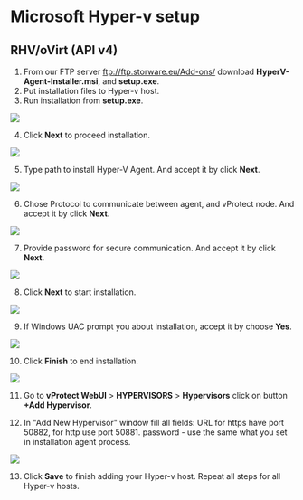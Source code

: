 # Microsoft Hyper-v setup

## RHV/oVirt \(API v4\)

1. From our FTP server ftp://ftp.storware.eu/Add-ons/ download **HyperV-Agent-Installer.msi**, and **setup.exe**.
2. Put installation files to Hyper-v host.
3. Run installation from **setup.exe**.

![](../../.gitbook/assets/00.png)

4. Click **Next** to proceed installation.

![](../../.gitbook/assets/01.png)

5. Type path to install Hyper-V Agent. And accept it by click **Next**.

![](../../.gitbook/assets/02.png)

6. Chose Protocol to communicate between agent, and vProtect node. And accept it by click **Next**.

![](../../.gitbook/assets/03.png)

7. Provide password for secure communication. And accept it by click **Next**.

![](../../.gitbook/assets/04.png)

8. Click **Next** to start installation.

![](../../.gitbook/assets/05.png)

9. If Windows UAC prompt you about installation, accept it by choose **Yes**.

![](../../.gitbook/assets/06.png)

10. Click **Finish** to end installation.

![](../../.gitbook/assets/08.png)

11. Go to **vProtect WebUI** &gt; **HYPERVISORS** &gt; **Hypervisors** click on button **+Add Hypervisor**.

12. In "Add New Hypervisor" window fill all fields: URL for https have port 50882, for http use port 50881. password - use the same what you set in installation agent process.

![](../../.gitbook/assets/09.png)

13. Click **Save** to finish adding your Hyper-v host. Repeat all steps for all Hyper-v hosts.

